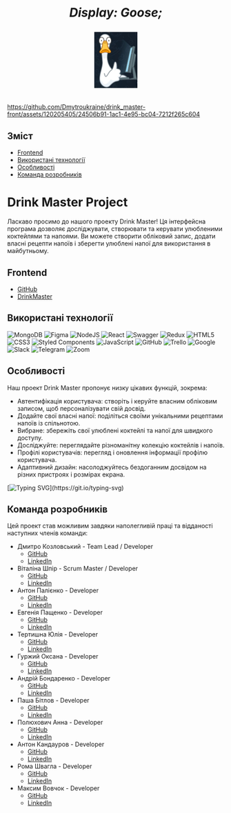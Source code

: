 <h1 align="center"><em> Display: Goose;</em>

<img src="https://github.com/Dmytroukraine/command_project_mimino/blob/main/src/images/photo_2023-03-09_00-41-40.jpg"  alt="goose" width=100/></h1>


https://github.com/Dmytroukraine/drink_master-front/assets/120205405/24506b91-1ac1-4e95-bc04-7212f265c604


## Зміст

- [Frontend](#front)
- [Використані технології](#technologies)
- [Особливості](#features)
- [Команда розробників](#contributors)


# Drink Master Project

Ласкаво просимо до нашого проекту Drink Master! Ця інтерфейсна програма дозволяє досліджувати, створювати та керувати улюбленими коктейлями та напоями. Ви можете створити обліковий запис, додати власні рецепти напоїв і зберегти улюблені напої для використання в майбутньому.


## <a id="front">Frontend</a>

- [GitHub](https://github.com/Dmytroukraine/drink_master-front)
- [DrinkMaster](https://dmytroukraine.github.io/drink_master-front/welcome)

## <a id="technologies">Використані технології</a>

![MongoDB](https://img.shields.io/badge/MongoDB-%234ea94b.svg?style=for-the-badge&logo=mongodb&logoColor=white)
![Figma](https://img.shields.io/badge/figma-%23F24E1E.svg?style=for-the-badge&logo=figma&logoColor=white)
![NodeJS](https://img.shields.io/badge/node.js-6DA55F?style=for-the-badge&logo=node.js&logoColor=white)
![React](https://img.shields.io/badge/react-%2320232a.svg?style=for-the-badge&logo=react&logoColor=%2361DAFB)
![Swagger](https://img.shields.io/badge/-Swagger-%23Clojure?style=for-the-badge&logo=swagger&logoColor=white)
![Redux](https://img.shields.io/badge/redux-%23593d88.svg?style=for-the-badge&logo=redux&logoColor=white)
![HTML5](https://img.shields.io/badge/html5-%23E34F26.svg?style=for-the-badge&logo=html5&logoColor=white)
![CSS3](https://img.shields.io/badge/css3-%231572B6.svg?style=for-the-badge&logo=css3&logoColor=white)
![Styled Components](https://img.shields.io/badge/styled--components-DB7093?style=for-the-badge&logo=styled-components&logoColor=white)
![JavaScript](https://img.shields.io/badge/javascript-%23323330.svg?style=for-the-badge&logo=javascript&logoColor=%23F7DF1E)
![GitHub](https://img.shields.io/badge/github-%23121011.svg?style=for-the-badge&logo=github&logoColor=white)
![Trello](https://img.shields.io/badge/Trello-%23026AA7.svg?style=for-the-badge&logo=Trello&logoColor=white)
![Google](https://img.shields.io/badge/google-4285F4?style=for-the-badge&logo=google&logoColor=white)
![Slack](https://img.shields.io/badge/Slack-4A154B?style=for-the-badge&logo=slack&logoColor=white)
![Telegram](https://img.shields.io/badge/Telegram-2CA5E0?style=for-the-badge&logo=telegram&logoColor=white)
![Zoom](https://img.shields.io/badge/Zoom-2D8CFF?style=for-the-badge&logo=zoom&logoColor=white)



## <a id="features">Особливості</a>

Наш проект Drink Master пропонує низку цікавих функцій, зокрема:

- Автентифікація користувача: створіть і керуйте власним обліковим записом, щоб персоналізувати свій досвід.
- Додайте свої власні напої: поділіться своїми унікальними рецептами напоїв із спільнотою.
- Вибране: збережіть свої улюблені коктейлі та напої для швидкого доступу.
- Досліджуйте: переглядайте різноманітну колекцію коктейлів і напоїв.
- Профілі користувачів: перегляд і оновлення інформації профілю користувача.
- Адаптивний дизайн: насолоджуйтесь бездоганним досвідом на різних пристроях і розмірах екрана.

[![Typing SVG](https://readme-typing-svg.herokuapp.com?font=Fira+Code&pause=1000&color=3700F7&width=435&lines=A+clever+person+solves+a+problem.+;A+wise+person+avoids+it.)](https://git.io/typing-svg)

## <a id="contributors">Команда розробників</a>

Цей проект став можливим завдяки наполегливій праці та відданості наступних членів команди:


- Дмитро Козловський - Team Lead / Developer
   - [GitHub](https://github.com/Dmytroukraine)
   - [LinkedIn](https://www.linkedin.com/in/dmytro-kozlovskyi-39526925b/)
- Віталіна Шпір - Scrum Master  / Developer
   - [GitHub](https://github.com/VitalinaShpir)
   - [LinkedIn](https://www.linkedin.com/in/vitalina-shpir-4228b8a3/)
- Антон Палієнко  -  Developer
   - [GitHub](https://github.com/DonKanElion)
   - [LinkedIn](https://www.linkedin.com/in/anton-paliienko/)
- Евгенія Пащенко - Developer
   - [GitHub](https://github.com/Janne57)
   - [LinkedIn](https://www.linkedin.com/in/evgeniya-pashenko-293bb725a/)
- Тертишна Юлія - Developer
   - [GitHub](https://github.com/YuliyaKubar)
   - [LinkedIn](https://www.linkedin.com/in/yuliya-tertyshna-70733a259/)
- Гуржий Оксана - Developer
   - [GitHub](https://github.com/oksagurzhyi)
   - [LinkedIn](https://www.linkedin.com/in/oksana-gurzhyi/)
- Андрій Бондаренко - Developer
   - [GitHub](https://github.com/BondAndrii)
   - [LinkedIn](https://www.linkedin.com/in/andrii-bondarenko-12bb27261?utm_source=share&utm_campaign=share_via&utm_content=profile&utm_medium=android_app)
- Паша Бітлов - Developer
   - [GitHub](https://github.com/Pashab52)
   - [LinkedIn]()
- Полюхович Анна  - Developer
   - [GitHub](https://github.com/PoliukhovychAnna)
   - [LinkedIn](https://www.linkedin.com/in/anna-poliukhovych?utm_source=share&utm_campaign=share_via&utm_content=profile&utm_medium=ios_app)
- Антон Кандауров - Developer
   - [GitHub](https://github.com/Anton-Kandaurov)
   - [LinkedIn]()
- Рома Швагла - Developer
   - [GitHub](https://github.com/immortalua96)
   - [LinkedIn](https://www.linkedin.com/in/roman-shvagla/)
- Максим Вовчок - Developer
   - [GitHub](https://github.com/maxvovchok)
   - [LinkedIn]()

